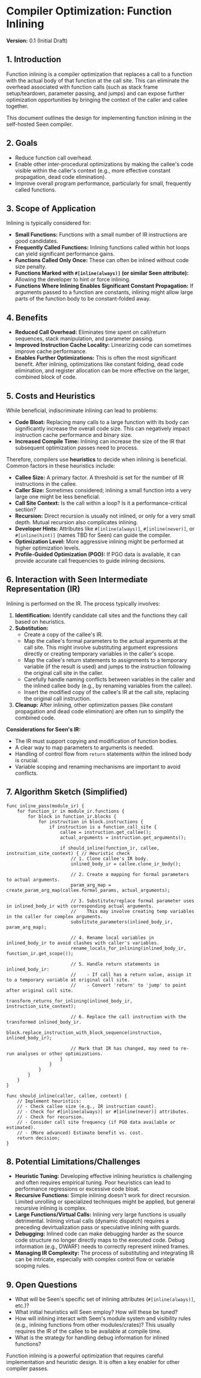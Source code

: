# Compiler Optimization: Function Inlining

**Version:** 0.1 (Initial Draft)

## 1. Introduction

Function inlining is a compiler optimization that replaces a call to a function with the actual body of that function at the call site. This can eliminate the overhead associated with function calls (such as stack frame setup/teardown, parameter passing, and jumps) and can expose further optimization opportunities by bringing the context of the caller and callee together.

This document outlines the design for implementing function inlining in the self-hosted Seen compiler.

## 2. Goals

*   Reduce function call overhead.
*   Enable other inter-procedural optimizations by making the callee's code visible within the caller's context (e.g., more effective constant propagation, dead code elimination).
*   Improve overall program performance, particularly for small, frequently called functions.

## 3. Scope of Application

Inlining is typically considered for:

*   **Small Functions:** Functions with a small number of IR instructions are good candidates.
*   **Frequently Called Functions:** Inlining functions called within hot loops can yield significant performance gains.
*   **Functions Called Only Once:** These can often be inlined without code size penalty.
*   **Functions Marked with `#[inline(always)]` (or similar Seen attribute):** Allowing the developer to hint or force inlining.
*   **Functions Where Inlining Enables Significant Constant Propagation:** If arguments passed to a function are constants, inlining might allow large parts of the function body to be constant-folded away.

## 4. Benefits

*   **Reduced Call Overhead:** Eliminates time spent on call/return sequences, stack manipulation, and parameter passing.
*   **Improved Instruction Cache Locality:** Linearizing code can sometimes improve cache performance.
*   **Enables Further Optimizations:** This is often the most significant benefit. After inlining, optimizations like constant folding, dead code elimination, and register allocation can be more effective on the larger, combined block of code.

## 5. Costs and Heuristics

While beneficial, indiscriminate inlining can lead to problems:

*   **Code Bloat:** Replacing many calls to a large function with its body can significantly increase the overall code size. This can negatively impact instruction cache performance and binary size.
*   **Increased Compile Time:** Inlining can increase the size of the IR that subsequent optimization passes need to process.

Therefore, compilers use **heuristics** to decide when inlining is beneficial. Common factors in these heuristics include:

*   **Callee Size:** A primary factor. A threshold is set for the number of IR instructions in the callee.
*   **Caller Size:** Sometimes considered; inlining a small function into a very large one might be less beneficial.
*   **Call Site Context:** Is the call within a loop? Is it a performance-critical section?
*   **Recursion:** Direct recursion is usually not inlined, or only for a very small depth. Mutual recursion also complicates inlining.
*   **Developer Hints:** Attributes like `#[inline(always)]`, `#[inline(never)]`, or `#[inline(hint)]` (names TBD for Seen) can guide the compiler.
*   **Optimization Level:** More aggressive inlining might be performed at higher optimization levels.
*   **Profile-Guided Optimization (PGO):** If PGO data is available, it can provide accurate call frequencies to guide inlining decisions.

## 6. Interaction with Seen Intermediate Representation (IR)

Inlining is performed on the IR. The process typically involves:

1.  **Identification:** Identify candidate call sites and the functions they call based on heuristics.
2.  **Substitution:**
    *   Create a copy of the callee's IR.
    *   Map the callee's formal parameters to the actual arguments at the call site. This might involve substituting argument expressions directly or creating temporary variables in the caller's scope.
    *   Map the callee's return statements to assignments to a temporary variable (if the result is used) and jumps to the instruction following the original call site in the caller.
    *   Carefully handle naming conflicts between variables in the caller and the inlined callee body (e.g., by renaming variables from the callee).
    *   Insert the modified copy of the callee's IR at the call site, replacing the original call instruction.
3.  **Cleanup:** After inlining, other optimization passes (like constant propagation and dead code elimination) are often run to simplify the combined code.

**Considerations for Seen's IR:**

*   The IR must support copying and modification of function bodies.
*   A clear way to map parameters to arguments is needed.
*   Handling of control flow from `return` statements within the inlined body is crucial.
*   Variable scoping and renaming mechanisms are important to avoid conflicts.

## 7. Algorithm Sketch (Simplified)

```
func inline_pass(module_ir) {
    for function_ir in module_ir.functions {
        for block in function_ir.blocks {
            for instruction in block.instructions {
                if instruction is a function_call_site {
                    callee = instruction.get_callee();
                    actual_arguments = instruction.get_arguments();

                    if should_inline(function_ir, callee, instruction_site_context) { // Heuristic check
                        // 1. Clone callee's IR body.
                        inlined_body_ir = callee.clone_ir_body();

                        // 2. Create a mapping for formal parameters to actual arguments.
                        param_arg_map = create_param_arg_map(callee.formal_params, actual_arguments);

                        // 3. Substitute/replace formal parameter uses in inlined_body_ir with corresponding actual arguments.
                        //    This may involve creating temp variables in the caller for complex arguments.
                        substitute_parameters(inlined_body_ir, param_arg_map);

                        // 4. Rename local variables in inlined_body_ir to avoid clashes with caller's variables.
                        rename_locals_for_inlining(inlined_body_ir, function_ir.get_scope());

                        // 5. Handle return statements in inlined_body_ir:
                        //    - If call has a return value, assign it to a temporary variable at original call site.
                        //    - Convert 'return' to 'jump' to point after original call site.
                        transform_returns_for_inlining(inlined_body_ir, instruction_site_context);
                        
                        // 6. Replace the call instruction with the transformed inlined_body_ir.
                        block.replace_instruction_with_block_sequence(instruction, inlined_body_ir);
                        
                        // Mark that IR has changed, may need to re-run analyses or other optimizations.
                    }
                }
            }
        }
    }
}

func should_inline(caller, callee, context) {
    // Implement heuristics:
    // - Check callee size (e.g., IR instruction count).
    // - Check for #[inline(always)] or #[inline(never)] attributes.
    // - Check for recursion.
    // - Consider call site frequency (if PGO data available or estimated).
    // - (More advanced) Estimate benefit vs. cost.
    return decision;
}
```

## 8. Potential Limitations/Challenges

*   **Heuristic Tuning:** Developing effective inlining heuristics is challenging and often requires empirical tuning. Poor heuristics can lead to performance regressions or excessive code bloat.
*   **Recursive Functions:** Simple inlining doesn't work for direct recursion. Limited unrolling or specialized techniques might be applied, but general recursive inlining is complex.
*   **Large Functions/Virtual Calls:** Inlining very large functions is usually detrimental. Inlining virtual calls (dynamic dispatch) requires a preceding devirtualization pass or speculative inlining with guards.
*   **Debugging:** Inlined code can make debugging harder as the source code structure no longer directly maps to the executed code. Debug information (e.g., DWARF) needs to correctly represent inlined frames.
*   **Managing IR Complexity:** The process of substituting and integrating IR can be intricate, especially with complex control flow or variable scoping rules.

## 9. Open Questions

*   What will be Seen's specific set of inlining attributes (`#[inline(always)]`, etc.)?
*   What initial heuristics will Seen employ? How will these be tuned?
*   How will inlining interact with Seen's module system and visibility rules (e.g., inlining functions from other modules/crates)? This usually requires the IR of the callee to be available at compile time.
*   What is the strategy for handling debug information for inlined functions?

Function inlining is a powerful optimization that requires careful implementation and heuristic design. It is often a key enabler for other compiler passes.
